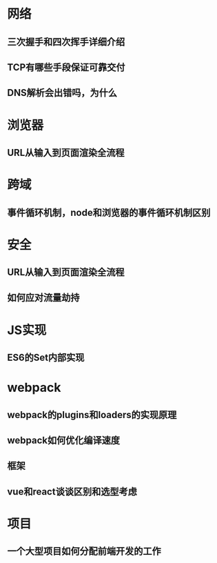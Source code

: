 # 网络

## 三次握手和四次挥手详细介绍



## TCP有哪些手段保证可靠交付



## DNS解析会出错吗，为什么





# 浏览器

## URL从输入到页面渲染全流程

# 跨域

## 事件循环机制，node和浏览器的事件循环机制区别



# 安全

## URL从输入到页面渲染全流程

## 如何应对流量劫持

# JS实现

## ES6的Set内部实现

# webpack

## webpack的plugins和loaders的实现原理

## webpack如何优化编译速度

## 框架

## vue和react谈谈区别和选型考虑

# 项目

## 一个大型项目如何分配前端开发的工作

